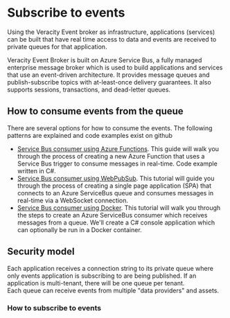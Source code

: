 ﻿# Subscribe to events 
Using the Veracity Event broker as infrastructure, applications (services) can be built that have real time access to data and events are received to private queues for that application.

Veracity Event Broker is built on Azure Service Bus, a fully managed enterprise message broker which is used to build applications and services that use an event-driven architecture. It provides message queues and publish-subscribe topics with at-least-once delivery guarantees. It also supports sessions, transactions, and dead-letter queues. 

## How to consume events from the queue
There are several options for how to consume the events. The following patterns are explained and code examples exist on github

- [Service Bus consumer using Azure Functions](ServiceBusConsumerAzureFunction.md). This guide will walk you through the process of creating a new Azure Function that uses a Service Bus trigger to consume messages in real-time. Code example written in C#.
- [Service Bus consumer using WebPubSub](ServiceBusConsumerWebPubSub.md). This tutorial will guide you through the process of creating a single page application (SPA) that connects to an Azure ServiceBus queue and consumes messages in real-time via a WebSocket connection.
- [Service Bus consumer using Docker](ServiceBusConsumerDocker.md). This tutorial will walk you through the steps to create an Azure ServiceBus consumer which receives messages from a queue. We'll create a C# console application which can optionally be run in a Docker container. 

## Security model
Each application receives a connection string to its private queue where only events application is subscribing to are being published. If an application is multi-tenant, there will be one queue per tenant.  
Each queue can receive events from multiple "data providers" and assets.

### How to subscribe to events


